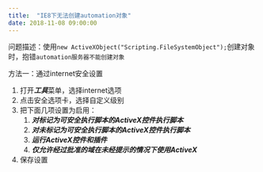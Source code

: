 ```yaml
---
title:  "IE8下无法创建automation对象"
date: 2018-11-08 09:00:00
---
```


问题描述：使用```new ActiveXObject("Scripting.FileSystemObject");```创建对象时，抱错```automation服务器不能创建对象```

方法一：通过internet安全设置
1. 打开***工具***菜单，选择internet选项
2. 点击安全选项卡，选择自定义级别
3. 把下面几项设置为启用：
    1. ***对标记为可安全执行脚本的ActiveX控件执行脚本***
    1. ***对未标记为可安全执行脚本的ActiveX控件执行脚本***
    1. ***运行ActiveX控件和插件***
    1. ***仅允许经过批准的域在未经提示的情况下使用ActiveX***
4. 保存设置
